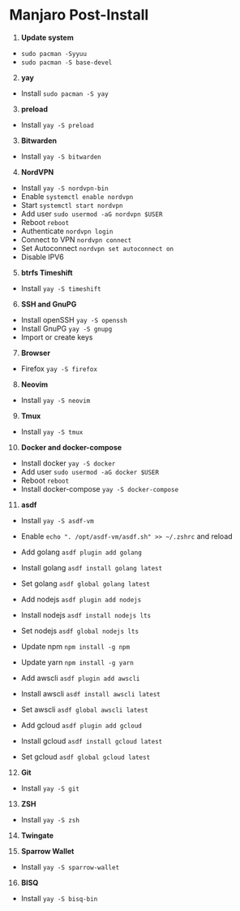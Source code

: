 # Manjaro Post-Install

1. **Update system**
- `sudo pacman -Syyuu`
- `sudo pacman -S base-devel`

2. **yay**
- Install `sudo pacman -S yay`

3. **preload**
- Install `yay -S preload`

3. **Bitwarden**
- Install `yay -S bitwarden` 

4. **NordVPN**
- Install `yay -S nordvpn-bin`
- Enable `systemctl enable nordvpn`
- Start `systemctl start nordvpn`
- Add user `sudo usermod -aG nordvpn $USER`
- Reboot `reboot`
- Authenticate `nordvpn login`
- Connect to VPN `nordvpn connect`
- Set Autoconnect `nordvpn set autoconnect on`
- Disable IPV6

5. **btrfs Timeshift**
- Install `yay -S timeshift`

6. **SSH and GnuPG**
- Install openSSH `yay -S openssh`
- Install GnuPG `yay -S gnupg`
- Import or create keys

7. **Browser**
- Firefox `yay -S firefox`

8. **Neovim**
- Install `yay -S neovim`

9. **Tmux**
- Install `yay -S tmux`

10. **Docker and docker-compose**
- Install docker `yay -S docker`
- Add user `sudo usermod -aG docker $USER`
- Reboot `reboot`
- Install docker-compose `yay -S docker-compose`

11. **asdf**
- Install `yay -S asdf-vm`
- Enable `echo ". /opt/asdf-vm/asdf.sh" >> ~/.zshrc` and reload

- Add golang `asdf plugin add golang`
- Install golang `asdf install golang latest`
- Set golang `asdf global golang latest`

- Add nodejs `asdf plugin add nodejs`
- Install nodejs `asdf install nodejs lts`
- Set nodejs `asdf global nodejs lts`
- Update npm `npm install -g npm`
- Update yarn `npm install -g yarn`

- Add awscli `asdf plugin add awscli`
- Install awscli `asdf install awscli latest`
- Set awscli `asdf global awscli latest`

- Add gcloud `asdf plugin add gcloud`
- Install gcloud `asdf install gcloud latest`
- Set gcloud `asdf global gcloud latest`

12. **Git**
- Install `yay -S git`

13. **ZSH**
- Install `yay -S zsh`

14. **Twingate**

15. **Sparrow Wallet**
- Install `yay -S sparrow-wallet`

16. **BISQ**
- Install `yay -S bisq-bin`
